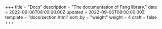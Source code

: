 +++
title = "Docs"
description = "The documentation of Fang library."
date = 2022-09-06T08:00:00.00Z
updated = 2022-09-06T08:00:00.00Z
template = "docs/section.html"
sort_by = "weight"
weight = 4
draft = false
+++
